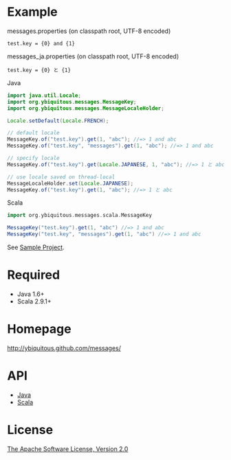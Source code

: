 Example
=======

messages.properties (on classpath root, UTF-8 encoded)

```
test.key = {0} and {1}
```

messages_ja.properties (on classpath root, UTF-8 encoded)

```
test.key = {0} と {1}
```

Java

```java
import java.util.Locale;
import org.ybiquitous.messages.MessageKey;
import org.ybiquitous.messages.MessageLocaleHolder;

Locale.setDefault(Locale.FRENCH);

// default locale
MessageKey.of("test.key").get(1, "abc"); //=> 1 and abc
MessageKey.of("test.key", "messages").get(1, "abc"); //=> 1 and abc

// specify locale
MessageKey.of("test.key").get(Locale.JAPANESE, 1, "abc"); //=> 1 と abc

// use locale saved on thread-local
MessageLocaleHolder.set(Locale.JAPANESE);
MessageKey.of("test.key").get(1, "abc"); //=> 1 と abc
```

Scala

```scala
import org.ybiquitous.messages.scala.MessageKey

MessageKey("test.key").get(1, "abc") //=> 1 and abc
MessageKey("test.key", "messages").get(1, "abc") //=> 1 and abc
```

See [Sample Project](https://github.com/ybiquitous/messages/tree/master/messages-sample).

Required
========

- Java 1.6+
- Scala 2.9.1+

Homepage
========

http://ybiquitous.github.com/messages/

API
===

- [Java](http://ybiquitous.github.com/messages/apidocs/)
- [Scala](http://ybiquitous.github.com/messages/messages-scala/scaladocs/)

License
=======

[The Apache Software License, Version 2.0](http://www.apache.org/licenses/LICENSE-2.0.txt)
